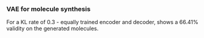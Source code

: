 ### VAE for molecule synthesis

For a KL rate of 0.3 - equally trained encoder and decoder, shows a 66.41% validity on the generated molecules.
